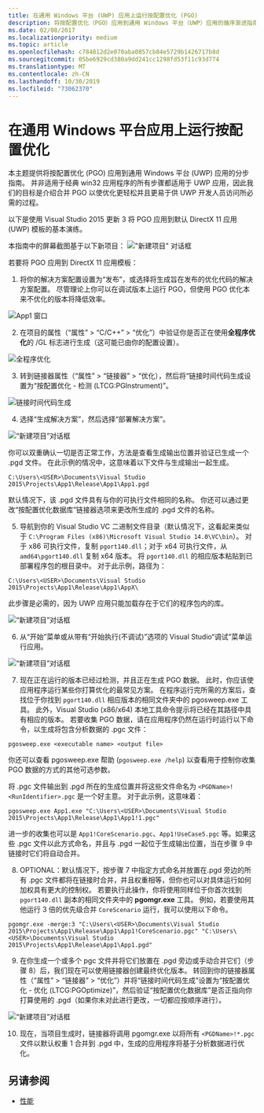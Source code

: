 ```yaml
---
title: 在通用 Windows 平台 (UWP) 应用上运行按配置优化 (PGO)
description: 将按配置优化（PGO）应用到通用 Windows 平台（UWP）应用的循序渐进指南。
ms.date: 02/08/2017
ms.localizationpriority: medium
ms.topic: article
ms.openlocfilehash: c784812d2e070aba0857cb84e5729b1426717b8d
ms.sourcegitcommit: 05be6929cd380a9dd241cc1298fd53f11c93d774
ms.translationtype: MT
ms.contentlocale: zh-CN
ms.lasthandoff: 10/30/2019
ms.locfileid: "73062370"
---
```

# <a name="running-profile-guided-optimization-on-universal-windows-platform-apps"></a>在通用 Windows 平台应用上运行按配置优化 
 
本主题提供将按配置优化 (PGO) 应用到通用 Windows 平台 (UWP) 应用的分步指南。 并非适用于经典 win32 应用程序的所有步骤都适用于 UWP 应用，因此我们的目标是介绍合并 PGO 以使优化更轻松并且更易于供 UWP 开发人员访问所必需的过程。

以下是使用 Visual Studio 2015 更新 3 将 PGO 应用到默认 DirectX 11 应用 (UWP) 模板的基本演练。
 
本指南中的屏幕截图基于以下新项目： !["新建项目" 对话框](images/pgo-001.png)

若要将 PGO 应用到 DirectX 11 应用模板：

1. 将你的解决方案配置设置为“发布”，或选择将生成旨在发布的优化代码的解决方案配置。 尽管理论上你可以在调试版本上运行 PGO，但使用 PGO 优化本来不优化的版本将降低效率。 
 
 ![App1 窗口](images/pgo-002.png)
 
2. 在项目的属性（“属性” > “C/C++” > “优化”）中验证你是否正在使用**全程序优化**的 /GL 标志进行生成（这可能已由你的配置设置）。

 ![全程序优化](images/pgo-003.png)

3. 转到链接器属性（“属性” > “链接器” > “优化），然后将“链接时间代码生成设置为“按配置优化 - 检测 (LTCG:PGInstrument)”。
 
 ![链接时间代码生成](images/pgo-004.png)

4. 选择“生成解决方案”，然后选择“部署解决方案”。 

 ![“新建项目”对话框](images/pgo-005.png)
 
 你可以双重确认一切是否正常工作，方法是查看生成输出位置并验证已生成一个 .pgd 文件。 在此示例的情况中，这意味着以下文件与生成输出一起生成。
 
 `C:\Users\<USER>\Documents\Visual Studio 2015\Projects\App1\Release\App1\App1.pgd`

 默认情况下，该 .pgd 文件具有与你的可执行文件相同的名称。 你还可以通过更改“按配置优化数据库”链接器选项来更改所生成的 .pgd 文件的名称。 
 
5. 导航到你的 Visual Studio VC 二进制文件目录（默认情况下，这看起来类似于 `C:\Program Files (x86)\Microsoft Visual Studio 14.0\VC\bin`）。 对于 x86 可执行文件，复制 `pgort140.dll`；对于 x64 可执行文件，从 `amd64\pgort140.dll` 复制 x64 版本。 将 `pgort140.dll` 的相应版本粘贴到已部署程序包的根目录中。 对于此示例，路径为：

 `C:\Users\<USER>\Documents\Visual Studio 2015\Projects\App1\Release\App1\AppX\`

 此步骤是必需的，因为 UWP 应用只能加载存在于它们的程序包内的库。

 ![“新建项目”对话框](images/pgo-006.png)
 
6. 从“开始”菜单或从带有“开始执行(不调试)”选项的 Visual Studio“调试”菜单运行应用。 

 ![“新建项目”对话框](images/pgo-007.png)
 
7. 现在正在运行的版本已经过检测，并且正在生成 PGO 数据。 此时，你应该使应用程序运行某些你打算优化的最常见方案。 在程序运行完所需的方案后，查找位于你找到 `pgort140.dll` 相应版本的相同文件夹中的 pgosweep.exe 工具。 此外，Visual Studio (x86/x64) 本地工具命令提示将已经在其路径中具有相应的版本。 若要收集 PGO 数据，请在应用程序仍然在运行时运行以下命令，以生成将包含分析数据的 .pgc 文件：
 
  `pgosweep.exe <executable name> <output file>` 
 
  你还可以查看 pgosweep.exe 帮助 (`pgosweep.exe /help`) 以查看用于控制你收集 PGO 数据的方式的其他可选参数。
 
  将 .pgc 文件输出到 .pgd 所在的生成位置并将这些文件命名为 `<PGDName>!<RunIdentifier>.pgc` 是一个好主意。 对于此示例，这意味着：
 
  ```
  pgosweep.exe App1.exe "C:\Users\<USER>\Documents\Visual Studio 2015\Projects\App1\Release\App1\App1!1.pgc"
  ```
 
  进一步的收集也可以是 `App1!CoreScenario.pgc`、`App1!UseCase5.pgc` 等。如果这些 .pgc 文件以此方式命名，并且与 .pgd 一起位于生成输出位置，当在步骤 9 中链接时它们将自动合并。
 
8. OPTIONAL：默认情况下，按步骤 7 中指定方式命名并放置在.pgd 旁边的所有 .pgc 文件都将在链接时合并，并且权重相等，但你也可以对具体运行如何加权具有更大的控制权。 若要执行此操作，你将使用同样位于你首次找到 `pgort140.dll` 副本的相同文件夹中的 **pgomgr.exe** 工具。 例如，若要使用其他运行 3 倍的优先级合并 `CoreScenario` 运行，我可以使用以下命令。
 
 ```
 pgomgr.exe -merge:3 "C:\Users\<USER>\Documents\Visual Studio 2015\Projects\App1\Release\App1\App1!CoreScenario.pgc" "C:\Users\<USER>\Documents\Visual Studio 2015\Projects\App1\Release\App1\App1.pgd"
 ```
 
9. 在你生成一个或多个 pgc 文件并将它们放置在 .pgd 旁边或手动合并它们（步骤 8）后，我们现在可以使用链接器创建最终优化版本。 转回到你的链接器属性（“属性” > “链接器” > “优化”）并将“链接时间代码生成”设置为“按配置优化 - 优化 (LTCG:PGOptimize)”，然后验证“按配置优化数据库”是否正指向你打算使用的 .pgd（如果你未对此进行更改，一切都应按顺序进行）。

 ![“新建项目”对话框](images/pgo-009.png)
 
10. 现在，当项目生成时，链接器将调用 pgomgr.exe 以将所有 `<PGDName>!*.pgc` 文件以默认权重 1 合并到 .pgd 中，生成的应用程序将基于分析数据进行优化。

## <a name="see-also"></a>另请参阅
- [性能](performance-and-xaml-ui.md)

 

